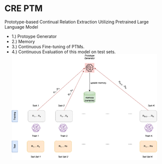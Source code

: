 # CRE PTM
Prototype-based Continual Relation Extraction Utilizing Pretrained Large Language Model
* 1.) Protoype Generator
* 2.) Memory
* 3.) Continuous Fine-tuning of PTMs.
* 4.) Continuous Evaluation of this model on test sets.
![Continual Relation Extraction](https://github.com/sefeoglu/CRE_PTM/blob/master/doc/CRE_PTM.png)
